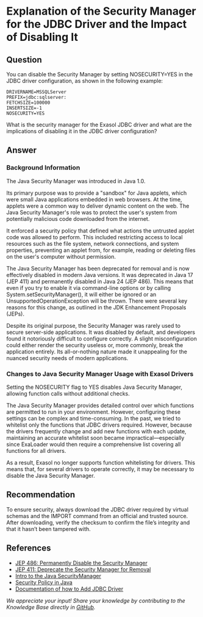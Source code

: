 # Explanation of the Security Manager for the JDBC Driver and the Impact of Disabling It

## Question

You can disable the Security Manager by setting NOSECURITY=YES in the JDBC driver configuration, as shown in the following example:

```text
DRIVERNAME=MSSQLServer
PREFIX=jdbc:sqlserver:
FETCHSIZE=100000
INSERTSIZE=-1
NOSECURITY=YES
```

What is the security manager for the Exasol JDBC driver and what are the implications of disabling it in the JDBC driver configuration?

## Answer

### Background Information

The Java Security Manager was introduced in Java 1.0.

Its primary purpose was to provide a "sandbox" for Java applets, which were small Java applications embedded in web browsers. At the time, applets were a common way to deliver dynamic content on the web. The Java Security Manager's role was to protect the user's system from potentially malicious code downloaded from the internet.

It enforced a security policy that defined what actions the untrusted applet code was allowed to perform. This included restricting access to local resources such as the file system, network connections, and system properties, preventing an applet from, for example, reading or deleting files on the user's computer without permission.

The Java Security Manager has been deprecated for removal and is now effectively disabled in modern Java versions. It was deprecated in Java 17 (JEP 411) and permanently disabled in Java 24 (JEP 486). This means that even if you try to enable it via command-line options or by calling System.setSecurityManager(), it will either be ignored or an UnsupportedOperationException will be thrown.
There were several key reasons for this change, as outlined in the JDK Enhancement Proposals (JEPs).

Despite its original purpose, the Security Manager was rarely used to secure server-side applications. It was disabled by default, and developers found it notoriously difficult to configure correctly. A slight misconfiguration could either render the security useless or, more commonly, break the application entirely. Its all-or-nothing nature made it unappealing for the nuanced security needs of modern applications.

### Changes to Java Security Manager Usage with Exasol Drivers

Setting the NOSECURITY flag to YES disables Java Security Manager, allowing function calls without additional checks.

The Java Security Manager provides detailed control over which functions are permitted to run in your environment. However, configuring these settings can be complex and time-consuming.  In the past, we tried to whitelist only the functions that JDBC drivers required. However, because the drivers frequently change and add new functions with each update, maintaining an accurate whitelist soon became impractical—especially since ExaLoader would then require a comprehensive list covering all functions for all drivers.

As a result, Exasol no longer supports function whitelisting for drivers. This means that, for several drivers to operate correctly, it may be necessary to disable the Java Security Manager.

## Recommendation

To ensure security, always download the JDBC driver required by virtual schemas and the IMPORT command from an official and trusted source. After downloading, verify the checksum to confirm the file’s integrity and that it hasn’t been tampered with.

## References

* [JEP 486: Permanently Disable the Security Manager](https://openjdk.org/jeps/486#)
* [JEP 411: Deprecate the Security Manager for Removal](https://openjdk.org/jeps/411)
* [Intro to the Java SecurityManager](https://www.baeldung.com/java-security-manager)
* [Security Policy in Java](https://medium.com/@Shamimw/security-policy-in-java-6004f33ec036)
* [Documentation of how to Add JDBC Driver](https://docs.exasol.com/db/latest/administration/on-premise/manage_drivers/add_jdbc_driver.htm)

*We appreciate your input! Share your knowledge by contributing to the Knowledge Base directly in [GitHub](https://github.com/exasol/public-knowledgebase).*
